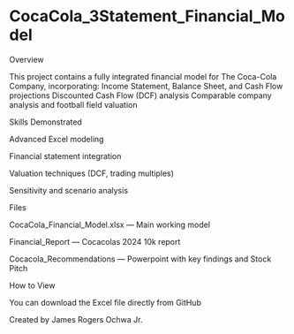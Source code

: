 # CocaCola_3Statement_Financial_Model
Overview

This project contains a fully integrated financial model for The Coca-Cola Company, incorporating:
Income Statement, Balance Sheet, and Cash Flow projections
Discounted Cash Flow (DCF) analysis
Comparable company analysis and football field valuation

Skills Demonstrated

Advanced Excel modeling

Financial statement integration

Valuation techniques (DCF, trading multiples)

Sensitivity and scenario analysis

Files

CocaCola_Financial_Model.xlsx — Main working model

Financial_Report — Cocacolas 2024 10k report

Cocacola_Recommendations — Powerpoint with key findings and Stock Pitch

How to View

You can download the Excel file directly from GitHub

Created by James Rogers Ochwa Jr.
